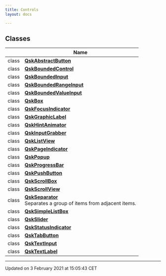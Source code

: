 ```yaml
---
title: Controls
layout: docs

---
```



## Classes

|                | Name           |
| -------------- | -------------- |
| class | **[QskAbstractButton](/docs/classes/classQskAbstractButton/)**  |
| class | **[QskBoundedControl](/docs/classes/classQskBoundedControl/)**  |
| class | **[QskBoundedInput](/docs/classes/classQskBoundedInput/)**  |
| class | **[QskBoundedRangeInput](/docs/classes/classQskBoundedRangeInput/)**  |
| class | **[QskBoundedValueInput](/docs/classes/classQskBoundedValueInput/)**  |
| class | **[QskBox](/docs/classes/classQskBox/)**  |
| class | **[QskFocusIndicator](/docs/classes/classQskFocusIndicator/)**  |
| class | **[QskGraphicLabel](/docs/classes/classQskGraphicLabel/)**  |
| class | **[QskHintAnimator](/docs/classes/classQskHintAnimator/)**  |
| class | **[QskInputGrabber](/docs/classes/classQskInputGrabber/)**  |
| class | **[QskListView](/docs/classes/classQskListView/)**  |
| class | **[QskPageIndicator](/docs/classes/classQskPageIndicator/)**  |
| class | **[QskPopup](/docs/classes/classQskPopup/)**  |
| class | **[QskProgressBar](/docs/classes/classQskProgressBar/)**  |
| class | **[QskPushButton](/docs/classes/classQskPushButton/)**  |
| class | **[QskScrollBox](/docs/classes/classQskScrollBox/)**  |
| class | **[QskScrollView](/docs/classes/classQskScrollView/)**  |
| class | **[QskSeparator](/docs/classes/classQskSeparator/)** <br>Separates a group of items from adjacent items.  |
| class | **[QskSimpleListBox](/docs/classes/classQskSimpleListBox/)**  |
| class | **[QskSlider](/docs/classes/classQskSlider/)**  |
| class | **[QskStatusIndicator](/docs/classes/classQskStatusIndicator/)**  |
| class | **[QskTabButton](/docs/classes/classQskTabButton/)**  |
| class | **[QskTextInput](/docs/classes/classQskTextInput/)**  |
| class | **[QskTextLabel](/docs/classes/classQskTextLabel/)**  |












-------------------------------

Updated on  3 February 2021 at 15:05:43 CET